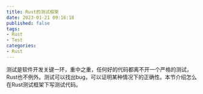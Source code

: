 ```yaml
---
title: Rust的测试框架
date: 2023-01-21 09:16:18
published: false
tags:
- Rust
- Test
categories:
- Rust
---
```


测试是软件开发关键一环，重中之重，任何好的代码都离不开一个严格的测试，Rust也不例外。测试可以找出bug，可以证明某种情况下的正确性。本节介绍怎么在Rust测试框架下写测试代码。

<!--more-->
